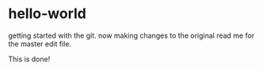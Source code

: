 hello-world
===========

getting started with the git. now making changes to the original read me for the master edit file.

This is done!
